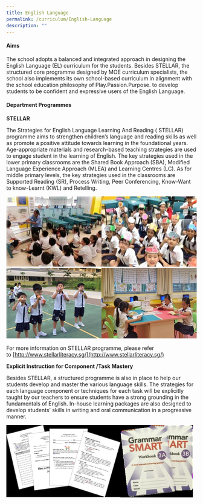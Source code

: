 ```yaml
---
title: English Language
permalink: /curriculum/English-Language
description: ""
---
```

#### Aims

The school adopts a balanced and integrated approach in designing the English Language (EL) curriculum for the students. Besides STELLAR, the structured core programme designed by MOE curriculum specialists, the school also implements its own school-based curriculum in alignment with the school education philosophy of Play.Passion.Purpose. to develop students to be confident and expressive users of the English Language.

  

#### Department Programmes

**STELLAR**

The Strategies for English Language Learning And Reading ( STELLAR) programme aims to strengthen children’s language and reading skills as well as promote a positive attitude towards learning in the foundational years. Age-appropriate materials and research-based teaching strategies are used to engage student in the learning of English. The key strategies used in the lower primary classrooms are the Shared Book Approach (SBA), Modified Language Experience Approach (MLEA) and Learning Centres (LC). As for middle primary levels, the key strategies used in the classrooms are Supported Reading (SR), Process Writing, Peer Conferencing, Know-Want to know-Learnt (KWL) and Retelling.

<img src="/images/Photo%201a.jpeg" 
     style="width:50%;float:left">
<img src="/images/Photo%202a.jpeg" 
     style="width:50%">
<img src="/images/Photo%203a.jpeg" 
     style="width:50%;float:left">
<img src="/images/Photo%204a.jpeg" 
     style="width:50%">

For more information on STELLAR programme, please refer to [http://www.stellarliteracy.sg/](http://www.stellarliteracy.sg/)

**Explicit Instruction for Component /Task Mastery**

Besides STELLAR, a structured programme is also in place to help our students develop and master the various language skills. The strategies for each language component or techniques for each task will be explicitly taught by our teachers to ensure students have a strong grounding in the fundamentals of English. In-house learning packages are also designed to develop students’ skills in writing and oral communication in a progressive manner.

<img src="/images/photo%205.jpeg" 
     style="width:60%;float:left">
<img src="/images/Photo%206.jpeg" 
     style="width:38%">